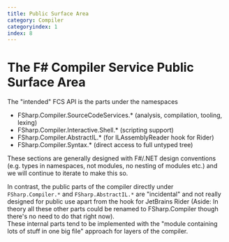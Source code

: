 ```yaml
---
title: Public Surface Area
category: Compiler
categoryindex: 1
index: 8
---
```

# The F# Compiler Service Public Surface Area

The "intended" FCS API is the parts under the namespaces

* FSharp.Compiler.SourceCodeServices.* (analysis, compilation, tooling, lexing)
* FSharp.Compiler.Interactive.Shell.*  (scripting support)
* FSharp.Compiler.AbstractIL.*  (for ILAssemblyReader hook for Rider)
* FSharp.Compiler.Syntax.*  (direct access to full untyped tree)

These sections are generally designed with F#/.NET design conventions (e.g. types in namespaces, not modules, no nesting of modules etc.)
and we will continue to iterate to make this so.

In contrast, the public parts of the compiler directly under `FSharp.Compiler.*` and `FSharp.AbstractIL.*` are
"incidental" and not really designed for public use apart from the hook for JetBrains Rider
(Aside: In theory all these other parts could be renamed to FSharp.Compiler though there's no need to do that right now).  
These internal parts tend to be implemented with the "module containing lots of stuff in one big file" approach for layers of the compiler.

